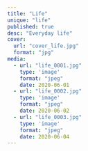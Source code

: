 ```yaml
---
title: "Life"
unique: "life"
published: true
desc: "Everyday life"
cover:
  url: "cover_life.jpg"
  format: "jpg"
media:
  - url: "life_0001.jpg"
    type: 'image'
    format: "jpeg"
    date: 2020-06-01
  - url: "life_0002.jpg"
    type: 'image'
    format: "jpeg"
    date: 2020-06-02
  - url: "life_0003.jpg"
    type: 'image'
    format: "jpeg"
    date: 2020-06-04
---
```


